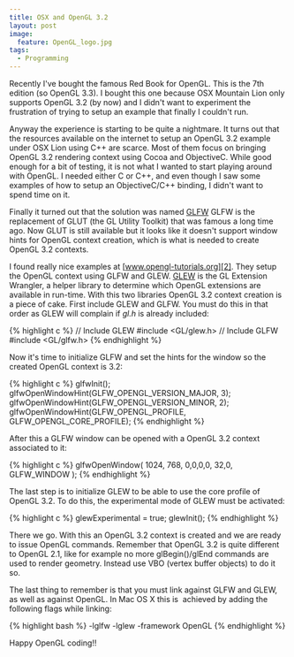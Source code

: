 ```yaml
---
title: OSX and OpenGL 3.2
layout: post
image:
  feature: OpenGL_logo.jpg
tags:
  - Programming
---
```


Recently I've bought the famous Red Book for OpenGL. This is the 7th
edition (so OpenGL 3.3). I bought this one because OSX Mountain Lion only
supports OpenGL 3.2 (by now) and I didn't want to experiment the
frustration of trying to setup an example that finally I couldn't run.

Anyway the experience is starting to be quite a nightmare. It turns out that
the resources available on the internet to setup an OpenGL 3.2 example under
OSX Lion using C++ are scarce. Most of them focus on bringing OpenGL 3.2
rendering context using Cocoa and ObjectiveC. While good enough for a bit of
testing, it is not what I wanted to start playing around with OpenGL. I needed
either C or C++, and even though I saw some examples of how to setup an
ObjectiveC/C++ binding, I didn't want to spend time on it.

Finally it turned out that the solution was named [GLFW][1]
GLFW is the replacement
of GLUT (the GL Utility Toolkit) that was famous a long time ago. Now GLUT is
still available but it looks like it doesn't support window hints for
OpenGL context creation, which is what is needed to create OpenGL 3.2 contexts.

I found really nice examples at [www.opengl-tutorials.org][2]. They setup the
OpenGL context using GLFW and GLEW. [GLEW][3]
is the GL Extension Wrangler, a helper library to
determine which OpenGL extensions are available in run-time. With this two
libraries OpenGL 3.2 context creation is a piece of cake. First include GLEW
and GLFW. You must do this in that order as GLEW will complain if *gl.h* is
already included:

{% highlight c %}
// Include GLEW
#include <GL/glew.h>
// Include GLFW
#include <GL/glfw.h>
{% endhighlight %}

Now it's time to initialize GLFW and set the hints for the window so the
created OpenGL context is 3.2:

{% highlight c %}
glfwInit();
glfwOpenWindowHint(GLFW_OPENGL_VERSION_MAJOR, 3);
glfwOpenWindowHint(GLFW_OPENGL_VERSION_MINOR, 2);
glfwOpenWindowHint(GLFW_OPENGL_PROFILE, GLFW_OPENGL_CORE_PROFILE);
{% endhighlight %}

After this a GLFW window can be opened with a OpenGL 3.2 context associated to
it:

{% highlight c %}
glfwOpenWindow( 1024, 768, 0,0,0,0, 32,0, GLFW_WINDOW );
{% endhighlight %}

The last step is to initialize GLEW to be able to use the core profile of
OpenGL 3.2. To do this, the experimental mode of GLEW must be activated:

{% highlight c %}
glewExperimental = true;
glewInit();
{% endhighlight %}

There we go. With this an OpenGL 3.2 context is created and we are ready to
issue OpenGL commands. Remember that OpenGL 3.2 is quite different to OpenGL
2.1, like for example no more glBegin()/glEnd commands are used to render
geometry. Instead use VBO (vertex buffer objects) to do it so.

The last thing to remember is that you must link against GLFW and GLEW, as well
as against OpenGL. In Mac OS X this is  achieved by adding the following flags
while linking:

{% highlight bash %}
-lglfw -lglew -framework OpenGL
{% endhighlight %}

Happy OpenGL coding!!

 [1]: http://www.glfw.org/
 [2]: http://www.opengl-tutorials.org/
 [3]: http://glew.sourceforge.net/"
